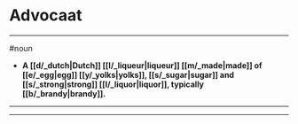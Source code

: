 # Advocaat
---
#noun
- **A [[d/_dutch|Dutch]] [[l/_liqueur|liqueur]] [[m/_made|made]] of [[e/_egg|egg]] [[y/_yolks|yolks]], [[s/_sugar|sugar]] and [[s/_strong|strong]] [[l/_liquor|liquor]], typically [[b/_brandy|brandy]].**
---
---
